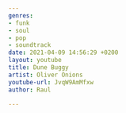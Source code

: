 ```yaml
---
genres:
- funk
- soul
- pop
- soundtrack
date: 2021-04-09 14:56:29 +0200
layout: youtube
title: Dune Buggy
artist: Oliver Onions
youtube-url: JvqW9AmMfxw
author: Raul

---
```


